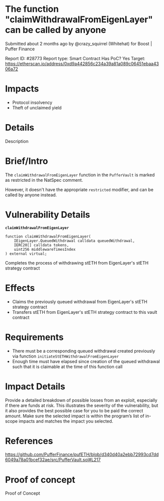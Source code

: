 # The function "claimWithdrawalFromEigenLayer" can be called by anyone
Submitted about 2 months ago by @crazy_squirrel (Whitehat) for Boost | Puffer Finance

Report ID: #28773
Report type: Smart Contract
Has PoC? Yes
Target: https://etherscan.io/address/0xd9a442856c234a39a81a089c06451ebaa4306a72

# Impacts
- Protocol insolvency
- Theft of unclaimed yield

# Details
Description

# Brief/Intro
The `claimWithdrawalFromEigenLayer` function in the `PufferVault` is marked as restricted in the NatSpec comment.

However, it doesn't have the appropriate `restricted` modifier, and can be called by anyone instead.

# Vulnerability Details

**`claimWithdrawalFromEigenLayer`**

```
function claimWithdrawalFromEigenLayer(
    IEigenLayer.QueuedWithdrawal calldata queuedWithdrawal,
    IERC20[] calldata tokens,
    uint256 middlewareTimesIndex
) external virtual;
```

Completes the process of withdrawing stETH from EigenLayer's stETH strategy contract

# Effects

- Claims the previously queued withdrawal from EigenLayer's stETH strategy contract
- Transfers stETH from EigenLayer's stETH strategy contract to this vault contract

# Requirements

- There must be a corresponding queued withdrawal created previously via function `initiateStETHWithdrawalFromEigenLayer`
- Enough time must have elapsed since creation of the queued withdrawal such that it is claimable at the time of this function call

# Impact Details
Provide a detailed breakdown of possible losses from an exploit, especially if there are funds at risk. This illustrates the severity of the vulnerability, but it also provides the best possible case for you to be paid the correct amount. Make sure the selected impact is within the program’s list of in-scope impacts and matches the impact you selected.

# References
https://github.com/PufferFinance/pufETH/blob/d340d40a2ebb72993cd7dd6049a78a01bcef32ae/src/PufferVault.sol#L217

# Proof of concept
Proof of Concept
